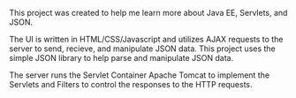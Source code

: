 This project was created to help me learn more about Java EE, Servlets, and JSON.

The UI is written in HTML/CSS/Javascript and utilizes AJAX requests to the server to send, recieve, and manipulate JSON data. This project uses the simple JSON library to help parse and manipulate JSON data.

The server runs the Servlet Container Apache Tomcat to implement the Servlets and Filters to control the responses to the HTTP requests.
